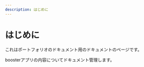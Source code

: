```yaml
---
description: はじめに
---
```


# はじめに

これはポートフォリオのドキュメント用のドキュメントのページです。

boosterアプリの内容についてドキュメント管理します。





